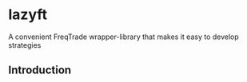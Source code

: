 # lazyft
A convenient FreqTrade wrapper-library that makes it easy to develop strategies

## Introduction
